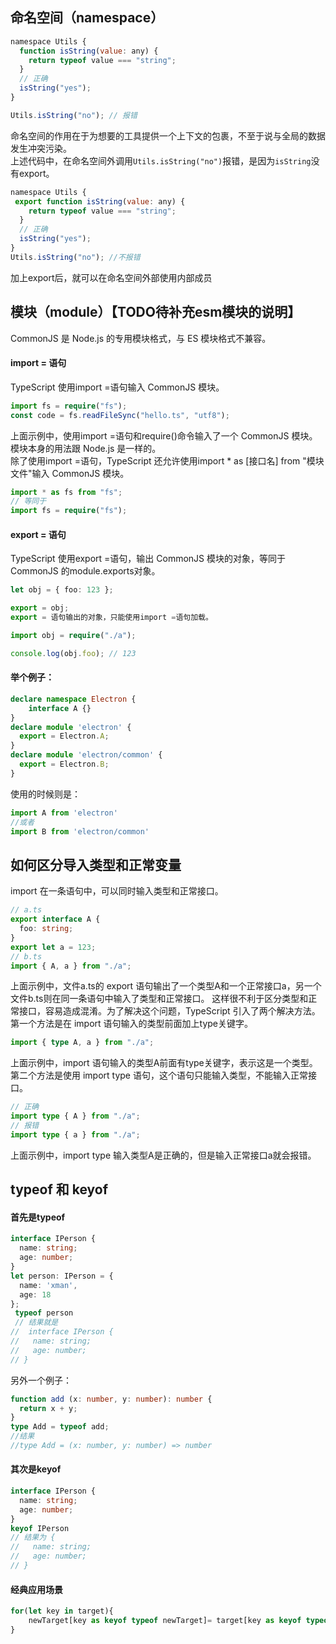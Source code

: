 ## 命名空间（namespace）  
```javascript  
namespace Utils {
  function isString(value: any) {
    return typeof value === "string";
  }
  // 正确
  isString("yes");
}

Utils.isString("no"); // 报错
```  
命名空间的作用在于为想要的工具提供一个上下文的包裹，不至于说与全局的数据发生冲突污染。  
上述代码中，在命名空间外调用`Utils.isString("no")`报错，是因为`isString`没有export。  
```javascript  
namespace Utils {
 export function isString(value: any) {
    return typeof value === "string";
  }
  // 正确
  isString("yes");
}
Utils.isString("no"); //不报错
```  
加上export后，就可以在命名空间外部使用内部成员     


## 模块（module）【TODO待补充esm模块的说明】  

CommonJS 是 Node.js 的专用模块格式，与 ES 模块格式不兼容。

#### import = 语句
TypeScript 使用import =语句输入 CommonJS 模块。
```typescript
import fs = require("fs");
const code = fs.readFileSync("hello.ts", "utf8");
```
上面示例中，使用import =语句和require()命令输入了一个 CommonJS 模块。模块本身的用法跟 Node.js 是一样的。  
除了使用import =语句，TypeScript 还允许使用import * as [接口名] from "模块文件"输入 CommonJS 模块。
```typescript
import * as fs from "fs";
// 等同于
import fs = require("fs");
``` 
#### export = 语句
TypeScript 使用export =语句，输出 CommonJS 模块的对象，等同于 CommonJS 的module.exports对象。

```typescript
let obj = { foo: 123 };

export = obj;
export = 语句输出的对象，只能使用import =语句加载。
```
```typescript
import obj = require("./a");

console.log(obj.foo); // 123
```
#### 举个例子：   
```typescript  
declare namespace Electron {
    interface A {}
}
declare module 'electron' {
  export = Electron.A;
}
declare module 'electron/common' {
  export = Electron.B;
}
```
使用的时候则是：
```typescript  
import A from 'electron' 
//或者
import B from 'electron/common' 
```



## 如何区分导入类型和正常变量 
import 在一条语句中，可以同时输入类型和正常接口。

```typescript
// a.ts
export interface A {
  foo: string;
}
export let a = 123;
// b.ts
import { A, a } from "./a";
```  

上面示例中，文件a.ts的 export 语句输出了一个类型A和一个正常接口a，另一个文件b.ts则在同一条语句中输入了类型和正常接口。
这样很不利于区分类型和正常接口，容易造成混淆。为了解决这个问题，TypeScript 引入了两个解决方法。
第一个方法是在 import 语句输入的类型前面加上type关键字。

```typescript
import { type A, a } from "./a";
```
上面示例中，import 语句输入的类型A前面有type关键字，表示这是一个类型。
第二个方法是使用 import type 语句，这个语句只能输入类型，不能输入正常接口。

```typescript
// 正确
import type { A } from "./a";
// 报错
import type { a } from "./a";
```
上面示例中，import type 输入类型A是正确的，但是输入正常接口a就会报错。 


## typeof 和 keyof  
#### 首先是typeof  
```typescript  
interface IPerson {
  name: string;
  age: number;  
}
let person: IPerson = {
  name: 'xman',
  age: 18  
};
 typeof person 
 // 结果就是 
//  interface IPerson {
//   name: string;
//   age: number;  
// }
```
另外一个例子：
```typescript   
function add (x: number, y: number): number {
  return x + y;  
}
type Add = typeof add;  
//结果  
//type Add = (x: number, y: number) => number
```  

#### 其次是keyof  
```typescript  
interface IPerson {
  name: string;
  age: number;  
}
keyof IPerson 
// 结果为 {
//   name: string;
//   age: number;  
// }
```  
#### 经典应用场景  
```typescript  
for(let key in target){
    newTarget[key as keyof typeof newTarget]= target[key as keyof typeof target]
}
```